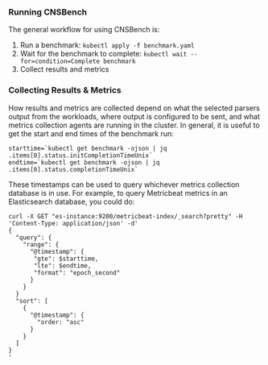 ### Running CNSBench

The general workflow for using CNSBench is:
1. Run a benchmark: `kubectl apply -f benchmark.yaml`
2. Wait for the benchmark to complete: `kubectl wait --for=condition=Complete benchmark`
3. Collect results and metrics

### Collecting Results & Metrics

How results and metrics are collected depend on what the selected parsers output
from the workloads, where output is configured to be sent, and what metrics
collection agents are running in the cluster.  In general, it is useful to get
the start and end times of the benchmark run:
```
starttime=`kubectl get benchmark -ojson | jq .items[0].status.initCompletionTimeUnix`
endtime=`kubectl get benchmark -ojson | jq .items[0].status.completionTimeUnix`
```

These timestamps can be used to query whichever metrics collection database is
in use.  For example, to query Metricbeat metrics in an Elasticsearch database,
you could do:
```
curl -X GET "es-instance:9200/metricbeat-index/_search?pretty" -H 'Content-Type: application/json' -d'
{
  "query": {
    "range": {
      "@timestamp": {
       "gte": $starttime,
       "lte": $endtime,
       "format": "epoch_second"
      }
    }
  }
  "sort": [
    {
      "@timestamp": {
        "order: "asc"
      }
    }
  ]
}
'
```
